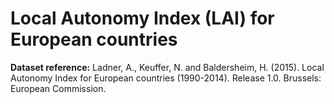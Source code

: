 # Local Autonomy Index (LAI) for European countries

**Dataset reference:** Ladner, A., Keuffer, N. and Baldersheim, H. (2015). Local Autonomy Index for European countries (1990-2014). Release 1.0. Brussels: European Commission.

